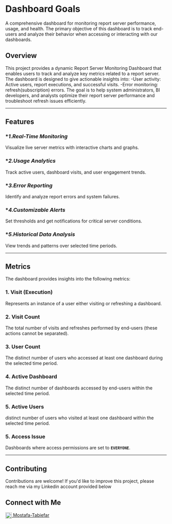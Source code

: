 # Dashboard Goals
A comprehensive dashboard for monitoring report server performance, usage, and health.
The primary objective of this dashboard is to track end-users and analyze their behavior when accessing or interacting with our dashboards.


## Overview

This project provides a dynamic Report Server Monitoring Dashboard that enables users to track and analyze key metrics related to a report server. 
The dashboard is designed to give actionable insights into:
-User activity: Active users, report executions, and successful visits.
-Error monitoring: refresh(subscription) errors.
The goal is to help system administrators, BI developers, and analysts optimize their report server performance and troubleshoot refresh issues efficiently.

---

## Features

### **1.Real-Time Monitoring*
Visualize live server metrics with interactive charts and graphs.
### **2.Usage Analytics*
Track active users, dashboard visits, and user engagement trends.
### **3.Error Reporting*
Identify and analyze report errors and system failures.
### **4.Customizable Alerts*
Set thresholds and get notifications for critical server conditions.
### **5.Historical Data Analysis*
View trends and patterns over selected time periods.

---

## Metrics
The dashboard provides insights into the following metrics:

### **1. Visit (Execution)**
Represents an instance of a user either visiting or refreshing a dashboard.

### **2. Visit Count**
The total number of visits and refreshes performed by end-users (these actions cannot be separated).

### **3. User Count**
The distinct number of users who accessed at least one dashboard during the selected time period.

### **4. Active Dashboard**
The distinct number of dashboards accessed by end-users within the selected time period.

### **5. Active Users**
distinct number of users who visited at least one dashboard within the selected time period.

### **5. Access Issue**
Dashboards where access permissions are set to **`EVERYONE`**.

---
## Contributing
Contributions are welcome! If you'd like to improve this project, please reach me via my Linkedin account provided below

## Connect with Me

<a href="https://linkedin.com/in/mostafa-tabiefar" target="_blank">
  <img src="https://upload.wikimedia.org/wikipedia/commons/c/ca/LinkedIn_logo_initials.png" alt="LinkedIn" width="20" height="20" style="vertical-align: middle;">
  Mostafa-Tabiefar
</a>

